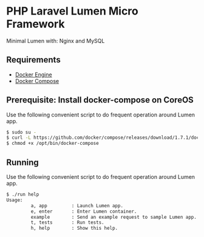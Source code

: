 # PHP Laravel Lumen Micro Framework

Minimal Lumen with: Nginx and MySQL

## Requirements

* [Docker Engine](https://docs.docker.com/installation/)
* [Docker Compose](https://docs.docker.com/compose/)

## Prerequisite: Install docker-compose on CoreOS

Use the following convenient script to do frequent operation around Lumen app.

```sh
$ sudo su -
$ curl -L https://github.com/docker/compose/releases/download/1.7.1/docker-compose-`uname -s`-`uname -m` > /opt/bin/docker-compose
$ chmod +x /opt/bin/docker-compose
```

## Running

Use the following convenient script to do frequent operation around Lumen app.

```sh
$ ./run help
Usage:
         a, app         : Launch Lumen app.
         e, enter       : Enter Lumen container.
         example        : Send an example request to sample Lumen app.
         t, tests       : Run tests.
         h, help        : Show this help.
```
